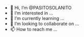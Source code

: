 - 👋 Hi, I’m @PASITOSOLANITO
- 👀 I’m interested in ...
- 🌱 I’m currently learning ...
- 💞️ I’m looking to collaborate on ...
- 📫 How to reach me ...

<!---
PASITOSOLANITO/PASITOSOLANITO is a ✨ special ✨ repository because its `README.md` (this file) appears on your GitHub profile.
You can click the Preview link to take a look at your changes.
--->
